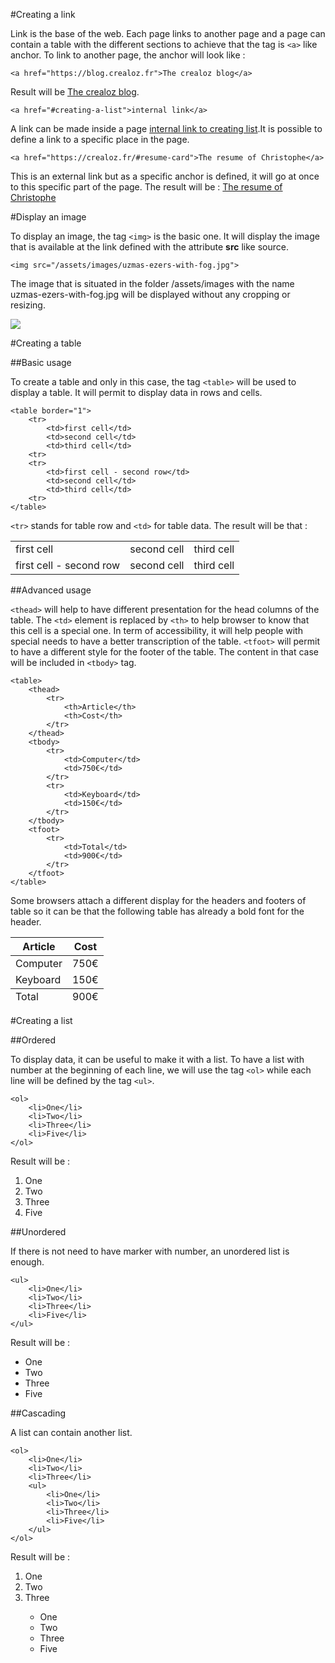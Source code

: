 #Creating a link

Link is the base of the web. Each page links to another page and a page can contain a table with the different sections
to achieve that the tag is `<a>` like anchor. To link to another page, the anchor will look like :

    <a href="https://blog.crealoz.fr">The crealoz blog</a>
    
Result will be <a href="https://blog.crealoz.fr">The crealoz blog</a>. 

    <a href="#creating-a-list">internal link</a>
    
A link can be made inside a page <a href="#creating-a-list">internal link to creating list</a>.It is possible to define 
a link to a specific place in the page. 

    <a href="https://crealoz.fr/#resume-card">The resume of Christophe</a>
    
This is an external link but as a specific anchor is defined, it will go at once to this specific part of the page. The 
result will be : <a href="https://crealoz.fr/#resume-card">The resume of Christophe</a>

#Display an image

To display an image, the tag `<img>` is the basic one. It will display the image that is available at the link defined 
with the attribute **src** like source.

    <img src="/assets/images/uzmas-ezers-with-fog.jpg">
    
The image that is situated in the folder /assets/images with the name uzmas-ezers-with-fog.jpg will be displayed without
any cropping or resizing.

<img src="/assets/images/uzmas-ezers-with-fog.jpg">

#Creating a table

##Basic usage

To create a table and only in this case, the tag `<table>` will be used to display a table. It will
permit to display data in rows and cells.

    <table border="1">
        <tr>
            <td>first cell</td>
            <td>second cell</td>
            <td>third cell</td>
        <tr>
        <tr>
            <td>first cell - second row</td>
            <td>second cell</td>
            <td>third cell</td>
        <tr>
    </table>
    
`<tr>` stands for table row and `<td>` for table data. The result will be that :
    
<table>
    <tr>
        <td>first cell</td>
        <td>second cell</td>
        <td>third cell</td>
    <tr>
    <tr>
        <td>first cell - second row</td>
        <td>second cell</td>
        <td>third cell</td>
    <tr>
</table>

##Advanced usage

`<thead>` will help to have different presentation for the head columns of the table. The `<td>` element 
 is replaced by `<th>` to help browser to know that this cell is a special one. In term of accessibility,
 it will help people with special needs to have a better transcription of the table. `<tfoot>`
will permit to have a different style for the footer of the table. The content in that case will be 
included in `<tbody>` tag. 

    <table>
        <thead>
            <tr>
                <th>Article</th>
                <th>Cost</th>
            </tr>
        </thead>
        <tbody>
            <tr>
                <td>Computer</td>
                <td>750€</td>
            </tr>
            <tr>
                <td>Keyboard</td>
                <td>150€</td>
            </tr>
        </tbody>
        <tfoot>
            <tr>
                <td>Total</td>
                <td>900€</td>
            </tr>
        </tfoot>
    </table> 
    
Some browsers attach a different display for the headers and footers of table so it can be that the following
table has already a bold font for the header.
    
<table>
    <thead>
        <tr>
            <th>Article</th>
            <th>Cost</th>
        </tr>
    </thead>
    <tbody>
        <tr>
            <td>Computer</td>
            <td>750€</td>
        </tr>
        <tr>
            <td>Keyboard</td>
            <td>150€</td>
        </tr>
    </tbody>
    <tfoot>
        <tr>
            <td>Total</td>
            <td>900€</td>
        </tr>
    </tfoot>
</table>

#Creating a list

##Ordered

To display data, it can be useful to make it with a list. To have a list with number at the beginning of 
each line, we will use the tag `<ol>` while each line will be defined by the tag `<ul>`.

    <ol>
        <li>One</li>
        <li>Two</li>
        <li>Three</li>
        <li>Five</li>
    </ol>
    
Result will be :

<ol>
    <li>One</li>
    <li>Two</li>
    <li>Three</li>
    <li>Five</li>
</ol>

##Unordered

If there is not need to have marker with number, an unordered list is enough.

    <ul>
        <li>One</li>
        <li>Two</li>
        <li>Three</li>
        <li>Five</li>
    </ul>
    
Result will be :

<ul>
    <li>One</li>
    <li>Two</li>
    <li>Three</li>
    <li>Five</li>
</ul>

##Cascading

A list can contain another list.

    <ol>
        <li>One</li>
        <li>Two</li>
        <li>Three</li>
        <ul>
            <li>One</li>
            <li>Two</li>
            <li>Three</li>
            <li>Five</li>
        </ul>
    </ol>
    
Result will be :

<ol>
    <li>One</li>
    <li>Two</li>
    <li>Three</li>
    <ul>
        <li>One</li>
        <li>Two</li>
        <li>Three</li>
        <li>Five</li>
    </ul>
</ol>

